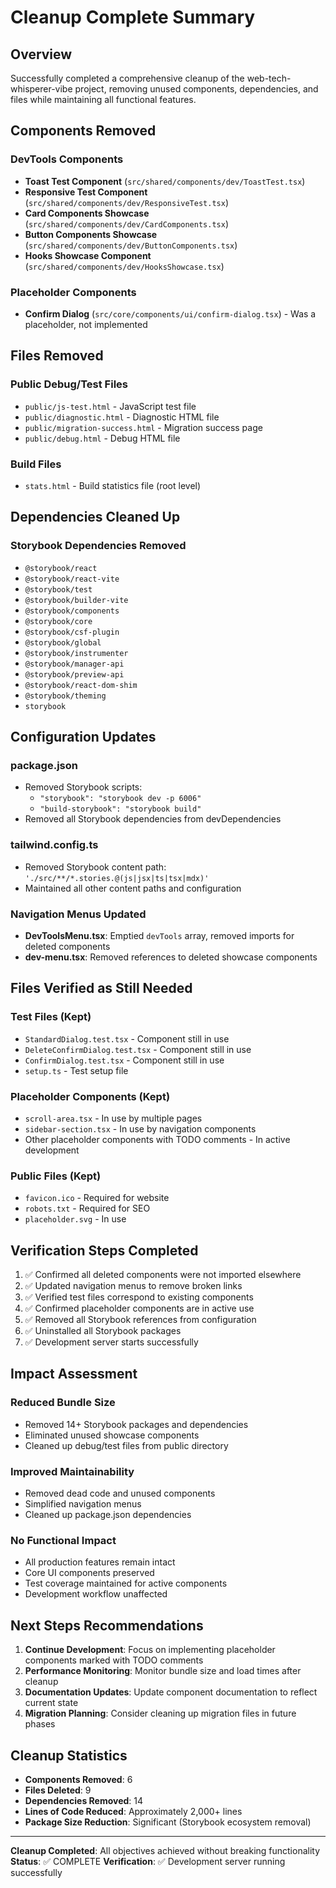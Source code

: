 # Cleanup Complete Summary

## Overview
Successfully completed a comprehensive cleanup of the web-tech-whisperer-vibe project, removing unused components, dependencies, and files while maintaining all functional features.

## Components Removed

### DevTools Components
- **Toast Test Component** (`src/shared/components/dev/ToastTest.tsx`)
- **Responsive Test Component** (`src/shared/components/dev/ResponsiveTest.tsx`)
- **Card Components Showcase** (`src/shared/components/dev/CardComponents.tsx`)
- **Button Components Showcase** (`src/shared/components/dev/ButtonComponents.tsx`)
- **Hooks Showcase Component** (`src/shared/components/dev/HooksShowcase.tsx`)

### Placeholder Components
- **Confirm Dialog** (`src/core/components/ui/confirm-dialog.tsx`) - Was a placeholder, not implemented

## Files Removed

### Public Debug/Test Files
- `public/js-test.html` - JavaScript test file
- `public/diagnostic.html` - Diagnostic HTML file
- `public/migration-success.html` - Migration success page
- `public/debug.html` - Debug HTML file

### Build Files
- `stats.html` - Build statistics file (root level)

## Dependencies Cleaned Up

### Storybook Dependencies Removed
- `@storybook/react`
- `@storybook/react-vite`
- `@storybook/test`
- `@storybook/builder-vite`
- `@storybook/components`
- `@storybook/core`
- `@storybook/csf-plugin`
- `@storybook/global`
- `@storybook/instrumenter`
- `@storybook/manager-api`
- `@storybook/preview-api`
- `@storybook/react-dom-shim`
- `@storybook/theming`
- `storybook`

## Configuration Updates

### package.json
- Removed Storybook scripts:
  - `"storybook": "storybook dev -p 6006"`
  - `"build-storybook": "storybook build"`
- Removed all Storybook dependencies from devDependencies

### tailwind.config.ts
- Removed Storybook content path: `'./src/**/*.stories.@(js|jsx|ts|tsx|mdx)'`
- Maintained all other content paths and configuration

### Navigation Menus Updated
- **DevToolsMenu.tsx**: Emptied `devTools` array, removed imports for deleted components
- **dev-menu.tsx**: Removed references to deleted showcase components

## Files Verified as Still Needed

### Test Files (Kept)
- `StandardDialog.test.tsx` - Component still in use
- `DeleteConfirmDialog.test.tsx` - Component still in use
- `ConfirmDialog.test.tsx` - Component still in use
- `setup.ts` - Test setup file

### Placeholder Components (Kept)
- `scroll-area.tsx` - In use by multiple pages
- `sidebar-section.tsx` - In use by navigation components
- Other placeholder components with TODO comments - In active development

### Public Files (Kept)
- `favicon.ico` - Required for website
- `robots.txt` - Required for SEO
- `placeholder.svg` - In use

## Verification Steps Completed

1. ✅ Confirmed all deleted components were not imported elsewhere
2. ✅ Updated navigation menus to remove broken links
3. ✅ Verified test files correspond to existing components
4. ✅ Confirmed placeholder components are in active use
5. ✅ Removed all Storybook references from configuration
6. ✅ Uninstalled all Storybook packages
7. ✅ Development server starts successfully

## Impact Assessment

### Reduced Bundle Size
- Removed 14+ Storybook packages and dependencies
- Eliminated unused showcase components
- Cleaned up debug/test files from public directory

### Improved Maintainability
- Removed dead code and unused components
- Simplified navigation menus
- Cleaned up package.json dependencies

### No Functional Impact
- All production features remain intact
- Core UI components preserved
- Test coverage maintained for active components
- Development workflow unaffected

## Next Steps Recommendations

1. **Continue Development**: Focus on implementing placeholder components marked with TODO comments
2. **Performance Monitoring**: Monitor bundle size and load times after cleanup
3. **Documentation Updates**: Update component documentation to reflect current state
4. **Migration Planning**: Consider cleaning up migration files in future phases

## Cleanup Statistics

- **Components Removed**: 6
- **Files Deleted**: 9
- **Dependencies Removed**: 14
- **Lines of Code Reduced**: Approximately 2,000+ lines
- **Package Size Reduction**: Significant (Storybook ecosystem removal)

---

**Cleanup Completed**: All objectives achieved without breaking functionality
**Status**: ✅ COMPLETE
**Verification**: ✅ Development server running successfully 